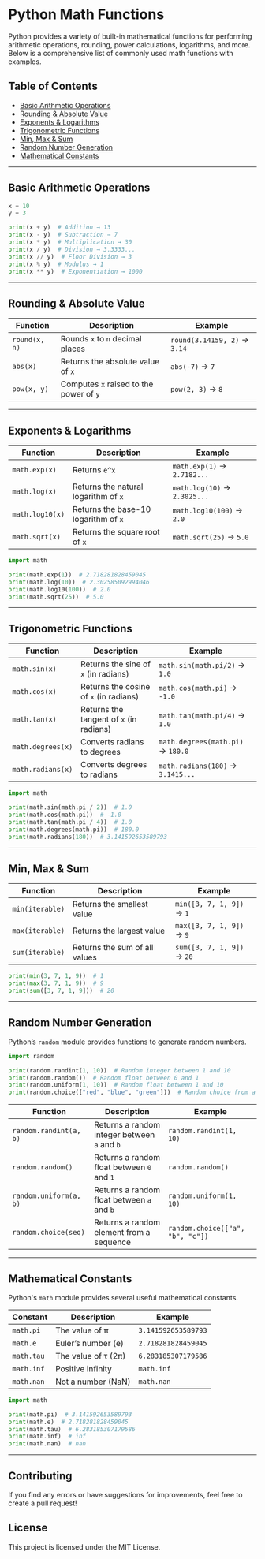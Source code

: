 # Python Math Functions

Python provides a variety of built-in mathematical functions for performing arithmetic operations, rounding, power
calculations, logarithms, and more. Below is a comprehensive list of commonly used math functions with examples.

## Table of Contents

- [Basic Arithmetic Operations](#basic-arithmetic-operations)
- [Rounding & Absolute Value](#rounding--absolute-value)
- [Exponents & Logarithms](#exponents--logarithms)
- [Trigonometric Functions](#trigonometric-functions)
- [Min, Max & Sum](#min-max--sum)
- [Random Number Generation](#random-number-generation)
- [Mathematical Constants](#mathematical-constants)

---

## Basic Arithmetic Operations

```python
x = 10
y = 3

print(x + y)  # Addition → 13
print(x - y)  # Subtraction → 7
print(x * y)  # Multiplication → 30
print(x / y)  # Division → 3.3333...
print(x // y)  # Floor Division → 3
print(x % y)  # Modulus → 1
print(x ** y)  # Exponentiation → 1000
```

---

## Rounding & Absolute Value

| Function      | Description                             | Example                      |
|---------------|-----------------------------------------|------------------------------|
| `round(x, n)` | Rounds `x` to `n` decimal places        | `round(3.14159, 2)` → `3.14` |
| `abs(x)`      | Returns the absolute value of `x`       | `abs(-7)` → `7`              |
| `pow(x, y)`   | Computes `x` raised to the power of `y` | `pow(2, 3)` → `8`            |

---

## Exponents & Logarithms

| Function        | Description                          | Example                      |
|-----------------|--------------------------------------|------------------------------|
| `math.exp(x)`   | Returns `e^x`                        | `math.exp(1)` → `2.7182...`  |
| `math.log(x)`   | Returns the natural logarithm of `x` | `math.log(10)` → `2.3025...` |
| `math.log10(x)` | Returns the base-10 logarithm of `x` | `math.log10(100)` → `2.0`    |
| `math.sqrt(x)`  | Returns the square root of `x`       | `math.sqrt(25)` → `5.0`      |

```python
import math

print(math.exp(1))  # 2.718281828459045
print(math.log(10))  # 2.302585092994046
print(math.log10(100))  # 2.0
print(math.sqrt(25))  # 5.0
```

---

## Trigonometric Functions

| Function          | Description                             | Example                           |
|-------------------|-----------------------------------------|-----------------------------------|
| `math.sin(x)`     | Returns the sine of `x` (in radians)    | `math.sin(math.pi/2)` → `1.0`     |
| `math.cos(x)`     | Returns the cosine of `x` (in radians)  | `math.cos(math.pi)` → `-1.0`      |
| `math.tan(x)`     | Returns the tangent of `x` (in radians) | `math.tan(math.pi/4)` → `1.0`     |
| `math.degrees(x)` | Converts radians to degrees             | `math.degrees(math.pi)` → `180.0` |
| `math.radians(x)` | Converts degrees to radians             | `math.radians(180)` → `3.1415...` |

```python
import math

print(math.sin(math.pi / 2))  # 1.0
print(math.cos(math.pi))  # -1.0
print(math.tan(math.pi / 4))  # 1.0
print(math.degrees(math.pi))  # 180.0
print(math.radians(180))  # 3.141592653589793
```

---

## Min, Max & Sum

| Function        | Description                   | Example                    |
|-----------------|-------------------------------|----------------------------|
| `min(iterable)` | Returns the smallest value    | `min([3, 7, 1, 9])` → `1`  |
| `max(iterable)` | Returns the largest value     | `max([3, 7, 1, 9])` → `9`  |
| `sum(iterable)` | Returns the sum of all values | `sum([3, 7, 1, 9])` → `20` |

```python
print(min(3, 7, 1, 9))  # 1
print(max(3, 7, 1, 9))  # 9
print(sum([3, 7, 1, 9]))  # 20
```

---

## Random Number Generation

Python’s `random` module provides functions to generate random numbers.

```python
import random

print(random.randint(1, 10))  # Random integer between 1 and 10
print(random.random())  # Random float between 0 and 1
print(random.uniform(1, 10))  # Random float between 1 and 10
print(random.choice(["red", "blue", "green"]))  # Random choice from a list
```

| Function               | Description                                  | Example                          |
|------------------------|----------------------------------------------|----------------------------------|
| `random.randint(a, b)` | Returns a random integer between `a` and `b` | `random.randint(1, 10)`          |
| `random.random()`      | Returns a random float between `0` and `1`   | `random.random()`                |
| `random.uniform(a, b)` | Returns a random float between `a` and `b`   | `random.uniform(1, 10)`          |
| `random.choice(seq)`   | Returns a random element from a sequence     | `random.choice(["a", "b", "c"])` |

---

## Mathematical Constants

Python's `math` module provides several useful mathematical constants.

| Constant   | Description         | Example             |
|------------|---------------------|---------------------|
| `math.pi`  | The value of π      | `3.141592653589793` |
| `math.e`   | Euler’s number (e)  | `2.718281828459045` |
| `math.tau` | The value of τ (2π) | `6.283185307179586` |
| `math.inf` | Positive infinity   | `math.inf`          |
| `math.nan` | Not a number (NaN)  | `math.nan`          |

```python
import math

print(math.pi)  # 3.141592653589793
print(math.e)  # 2.718281828459045
print(math.tau)  # 6.283185307179586
print(math.inf)  # inf
print(math.nan)  # nan
```

---

## Contributing

If you find any errors or have suggestions for improvements, feel free to create a pull request!

## License

This project is licensed under the MIT License.

